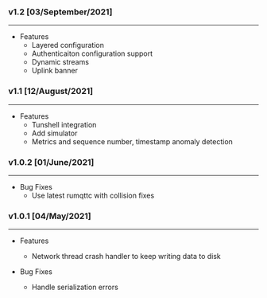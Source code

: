 ### v1.2 [03/September/2021]
-------------

- Features
  - Layered configuration 
  - Authenticaiton configuration support
  - Dynamic streams 
  - Uplink banner


### v1.1 [12/August/2021]
-------------

- Features
  - Tunshell integration
  - Add simulator
  - Metrics and sequence number, timestamp anomaly detection


### v1.0.2 [01/June/2021]
-------------

- Bug Fixes
  - Use latest rumqttc with collision fixes


### v1.0.1 [04/May/2021]
-------------

- Features
  - Network thread crash handler to keep writing data to disk

- Bug Fixes
  - Handle serialization errors
